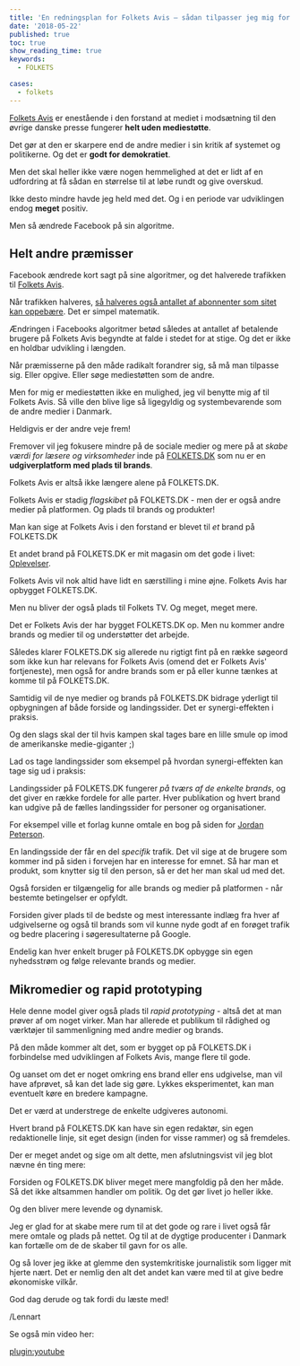 ```yaml
---
title: 'En redningsplan for Folkets Avis – sådan tilpasser jeg mig for at overleve'
date: '2018-05-22'
published: true
toc: true
show_reading_time: true
keywords:
  - FOLKETS

cases:
  - folkets
---
```


[Folkets Avis](https://www.folkets.dk/avis) er enestående i den forstand at mediet i modsætning til den øvrige danske presse fungerer **helt uden mediestøtte**.

Det gør at den er skarpere end de andre medier i sin kritik af systemet og politikerne. Og det er **godt for demokratiet**.

Men det skal heller ikke være nogen hemmelighed at det er lidt af en udfordring at få sådan en størrelse til at løbe rundt og give overskud.

Ikke desto mindre havde jeg held med det. Og i en periode var udviklingen endog **meget** positiv.

Men så ændrede Facebook på sin algoritme.

## Helt andre præmisser

Facebook ændrede kort sagt på sine algoritmer, og det halverede trafikken til [Folkets Avis](https://www.folkets.dk/avis).

Når trafikken halveres, [så halveres også antallet af abonnenter som sitet kan oppebære](https://kiils.dk/da/blog/fortsat-vaekst-pa-en-abonnementsmodel). Det er simpel matematik.

Ændringen i Facebooks algoritmer betød således at antallet af betalende brugere på Folkets Avis begyndte at falde i stedet for at stige. Og det er ikke en holdbar udvikling i længden.

Når præmisserne på den måde radikalt forandrer sig, så må man tilpasse sig. Eller opgive. Eller søge mediestøtten som de andre.

Men for mig er mediestøtten ikke en mulighed, jeg vil benytte mig af til Folkets Avis. Så ville den blive lige så ligegyldig og systembevarende som de andre medier i Danmark.

Heldigvis er der andre veje frem!

Fremover vil jeg fokusere mindre på de sociale medier og mere på at _skabe værdi for læsere og virksomheder_ inde på [FOLKETS.DK](https://www.folkets.dk/) som nu er en **udgiverplatform med plads til brands**.

Folkets Avis er altså ikke længere alene på FOLKETS.DK.

Folkets Avis er stadig _flagskibet_ på FOLKETS.DK - men der er også andre medier på platformen. Og plads til brands og produkter!

Man kan sige at Folkets Avis i den forstand er blevet til _et_ brand på FOLKETS.DK

Et andet brand på FOLKETS.DK er mit magasin om det gode i livet: [Oplevelser](https://www.folkets.dk/oplevelser).

Folkets Avis vil nok altid have lidt en særstilling i mine øjne. Folkets Avis har opbygget FOLKETS.DK.

Men nu bliver der også plads til Folkets TV. Og meget, meget mere.

Det er Folkets Avis der har bygget FOLKETS.DK op. Men nu kommer andre brands og medier til og understøtter det arbejde.

Således klarer FOLKETS.DK sig allerede nu rigtigt fint på en række søgeord som ikke kun har relevans for Folkets Avis (omend det er Folkets Avis' fortjeneste), men også for andre brands som er på eller kunne tænkes at komme til på FOLKETS.DK.

Samtidig vil de nye medier og brands på FOLKETS.DK bidrage yderligt til opbygningen af både forside og landingssider. Det er synergi-effekten i praksis.

Og den slags skal der til hvis kampen skal tages bare en lille smule op imod de amerikanske medie-giganter ;)

Lad os tage landingssider som eksempel på hvordan synergi-effekten kan tage sig ud i praksis:

Landingssider på FOLKETS.DK fungerer _på tværs af de enkelte brands_, og det giver en række fordele for alle parter. Hver publikation og hvert brand kan udgive på de fælles landingssider for personer og organisationer.

For eksempel ville et forlag kunne omtale en bog på siden for [Jordan Peterson](https://www.folkets.dk/person/jordan-peterson).

En landingsside der får en del _specifik_ trafik. Det vil sige at de brugere som kommer ind på siden i forvejen har en interesse for emnet. Så har man et produkt, som knytter sig til den person, så er det her man skal ud med det.

Også forsiden er tilgængelig for alle brands og medier på platformen - når bestemte betingelser er opfyldt.

Forsiden giver plads til de bedste og mest interessante indlæg fra hver af udgivelserne og også til brands som vil kunne nyde godt af en forøget trafik og bedre placering i søgeresultaterne på Google.

Endelig kan hver enkelt bruger på FOLKETS.DK opbygge sin egen nyhedsstrøm og følge relevante brands og medier.

## Mikromedier og rapid prototyping

Hele denne model giver også plads til _rapid prototyping_ - altså det at man prøver af om noget virker. Man har allerede et publikum til rådighed og værktøjer til sammenligning med andre medier og brands.

På den måde kommer alt det, som er bygget op på FOLKETS.DK i forbindelse med udviklingen af Folkets Avis, mange flere til gode.

Og uanset om det er noget omkring ens brand eller ens udgivelse, man vil have afprøvet, så kan det lade sig gøre. Lykkes eksperimentet, kan man eventuelt køre en bredere kampagne.

Det er værd at understrege de enkelte udgiveres autonomi.

Hvert brand på FOLKETS.DK kan have sin egen redaktør, sin egen redaktionelle linje, sit eget design (inden for visse rammer) og så fremdeles.

Der er meget andet og sige om alt dette, men afslutningsvist vil jeg blot nævne én ting mere:

Forsiden og FOLKETS.DK bliver meget mere mangfoldig på den her måde. Så det ikke altsammen handler om politik. Og det gør livet jo heller ikke.

Og den bliver mere levende og dynamisk.

Jeg er glad for at skabe mere rum til at det gode og rare i livet også får mere omtale og plads på nettet. Og til at de dygtige producenter i Danmark kan fortælle om de de skaber til gavn for os alle.

Og så lover jeg ikke at glemme den systemkritiske journalistik som ligger mit hjerte nært. Det er nemlig den alt det andet kan være med til at give bedre økonomiske vilkår.

God dag derude og tak fordi du læste med!

/Lennart

Se også min video her:

[plugin:youtube](https://www.youtube.com/watch?v=VZkq76o7_jY)
